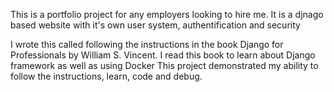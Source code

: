 This is a portfolio project for any employers looking to hire me.
It is a djnago based website with it's own user system, authentification and security

I wrote this called following the instructions in the book Django for Professionals by William S. Vincent.
I read this book to learn about Django framework as well as using Docker
This project demonstrated my ability to follow the instructions, learn, code and debug.
